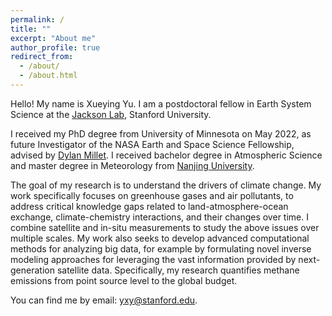 ```yaml
---
permalink: /
title: ""
excerpt: "About me"
author_profile: true
redirect_from: 
  - /about/
  - /about.html
---
```


Hello! My name is Xueying Yu. I am a postdoctoral fellow in Earth System Science at the [Jackson Lab](https://jacksonlab.stanford.edu/), Stanford University.

I received my PhD degree from University of Minnesota on May 2022, as future Investigator of the NASA Earth and Space Science Fellowship, advised by [Dylan Millet](https://atmoschem.umn.edu/). I received bachelor degree in Atmospheric Science and master degree in Meteorology from [Nanjing University](https://as.nju.edu.cn/as_en/main.htm).

The goal of my research is to understand the drivers of climate change. My work specifically focuses on greenhouse gases and air pollutants, to address critical knowledge gaps related to land-atmosphere-ocean exchange, climate-chemistry interactions, and their changes over time. I combine satellite and in-situ measurements to study the above issues over multiple scales. My work also seeks to develop advanced computational methods for analyzing big data, for example by formulating novel inverse modeling approaches for leveraging the vast information provided by next-generation satellite data. Specifically, my research quantifies methane emissions from point source level to the global budget.

You can find me by email: yxy@stanford.edu.
